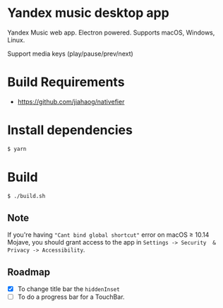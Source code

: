 # Yandex music desktop app
Yandex Music web app. Electron powered. Supports macOS, Windows, Linux.

Support media keys (play/pause/prev/next)

# Build Requirements

* https://github.com/jiahaog/nativefier

# Install dependencies

```bash
$ yarn
```

# Build

```bash
$ ./build.sh
```

## Note

If you're having `"Cant bind global shortcut"` error on macOS ≥ 10.14 Mojave, you should grant access to the app in `Settings -> Security  & Privacy -> Accessibility`.

## Roadmap

- [x] To change title bar the `hiddenInset`
- [ ] To do a progress bar for a TouchBar.
